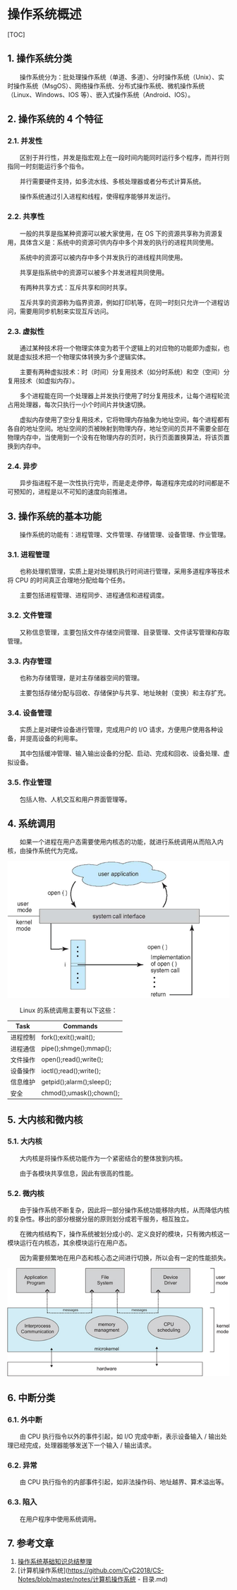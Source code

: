 #  操作系统概述

[TOC]

## 1. 操作系统分类

　　操作系统分为：批处理操作系统（单道、多道）、分时操作系统（Unix）、实时操作系统（MsgOS）、网络操作系统、分布式操作系统、微机操作系统（Linux、Windows、IOS 等）、嵌入式操作系统（Android、IOS）。

## 2. 操作系统的 4 个特征

### 2.1. 并发性

　　区别于并行性，并发是指宏观上在一段时间内能同时运行多个程序，而并行则指同一时刻能运行多个指令。

　　并行需要硬件支持，如多流水线、多核处理器或者分布式计算系统。

　　操作系统通过引入进程和线程，使得程序能够并发运行。

### 2.2. 共享性

　　一般的共享是指某种资源可以被大家使用，在 OS 下的资源共享称为资源复用，具体含义是：系统中的资源可供内存中多个并发的执行的进程共同使用。

　　系统中的资源可以被内存中多个并发执行的进线程共同使用。

　　共享是指系统中的资源可以被多个并发进程共同使用。

　　有两种共享方式：互斥共享和同时共享。

　　互斥共享的资源称为临界资源，例如打印机等，在同一时刻只允许一个进程访问，需要用同步机制来实现互斥访问。

### 2.3. 虚拟性

　　通过某种技术将一个物理实体变为若干个逻辑上的对应物的功能即为虚拟，也就是虚拟技术把一个物理实体转换为多个逻辑实体。

　　主要有两种虚拟技术：时（时间）分复用技术（如分时系统）和空（空间）分复用技术（如虚拟内存）。

　　多个进程能在同一个处理器上并发执行使用了时分复用技术，让每个进程轮流占用处理器，每次只执行一小个时间片并快速切换。

　　虚拟内存使用了空分复用技术，它将物理内存抽象为地址空间，每个进程都有各自的地址空间。地址空间的页被映射到物理内存，地址空间的页并不需要全部在物理内存中，当使用到一个没有在物理内存的页时，执行页面置换算法，将该页置换到内存中。

### 2.4. 异步

　　异步指进程不是一次性执行完毕，而是走走停停，每道程序完成的时间都是不可预知的，进程是以不可知的速度向前推进。

## 3. 操作系统的基本功能

　　操作系统的功能有：进程管理、文件管理、存储管理、设备管理、作业管理。

### 3.1. 进程管理

　　也称处理机管理，实质上是对处理机执行时间进行管理，采用多道程序等技术将 CPU 的时间真正合理地分配给每个任务。

　　主要包括进程管理、进程同步、进程通信和进程调度。

### 3.2. 文件管理

　　又称信息管理，主要包括文件存储空间管理、目录管理、文件读写管理和存取管理。

### 3.3. 内存管理

　　也称为存储管理，是对主存储器空间的管理。

　　主要包括存储分配与回收、存储保护与共享、地址映射（变换）和主存扩充。

### 3.4. 设备管理

　　实质上是对硬件设备进行管理，完成用户的 I/O 请求，方便用户使用各种设备，并提高设备的利用率。

　　其中包括缓冲管理、输入输出设备的分配、启动、完成和回收、设备处理、虚拟设备。

### 3.5. 作业管理

　　包括人物、人机交互和用户界面管理等。

## 4. 系统调用

　　如果一个进程在用户态需要使用内核态的功能，就进行系统调用从而陷入内核，由操作系统代为完成。

![](image/系统调用.png)

　　Linux 的系统调用主要有以下这些：

| Task     | Commands                  |
| -------- | ------------------------- |
| 进程控制 | fork();exit();wait();     |
| 进程通信 | pipe();shmge();mmap();    |
| 文件操作 | open();read();write();    |
| 设备操作 | ioctl();read();write();   |
| 信息维护 | getpid();alarm();sleep(); |
| 安全     | chmod();umask();chown();  |

## 5. 大内核和微内核

### 5.1. 大内核

　　大内核是将操作系统功能作为一个紧密结合的整体放到内核。

　　由于各模块共享信息，因此有很高的性能。

### 5.2. 微内核

　　由于操作系统不断复杂，因此将一部分操作系统功能移除内核，从而降低内核的复杂性。移出的部分根据分层的原则划分成若干服务，相互独立。

　　在微内核结构下，操作系统被划分成小的、定义良好的模块，只有微内核这一模块运行在内核态，其余模块运行在用户态。

　　因为需要频繁地在用户态和核心态之间进行切换，所以会有一定的性能损失。

![](image/微内核.jpg)

## 6. 中断分类

### 6.1. 外中断

　　由 CPU 执行指令以外的事件引起，如 I/O 完成中断，表示设备输入 / 输出处理已经完成，处理器能够发送下一个输入 / 输出请求。

### 6.2. 异常

　　由 CPU 执行指令的内部事件引起，如非法操作码、地址越界、算术溢出等。

### 6.3. 陷入

　　在用户程序中使用系统调用。

## 7. 参考文章

1. [操作系统基础知识总结整理](https://blog.csdn.net/Song_JiangTao/article/details/79670805)
3. [计算机操作系统](https://github.com/CyC2018/CS-Notes/blob/master/notes/计算机操作系统 - 目录.md)
